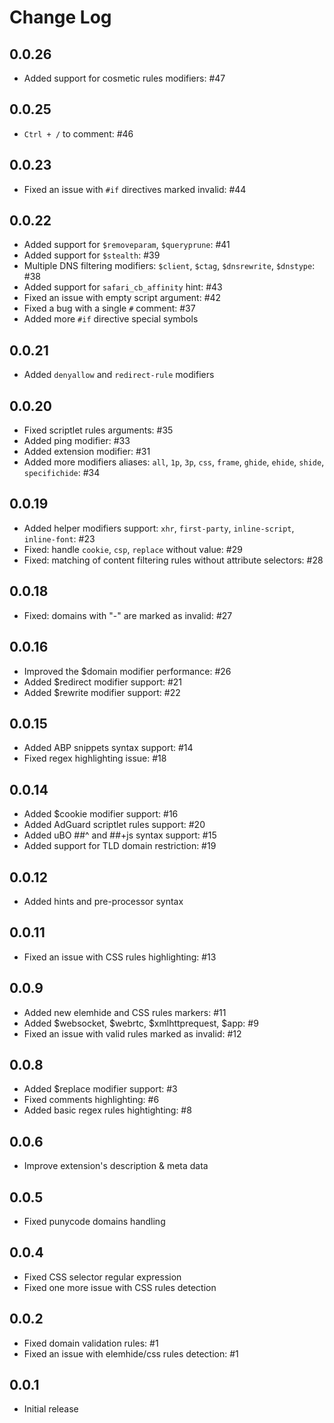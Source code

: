 # Change Log

## 0.0.26

- Added support for cosmetic rules modifiers: #47

## 0.0.25

- `Ctrl + /` to comment: #46

## 0.0.23

- Fixed an issue with `#if` directives marked invalid: #44

## 0.0.22

- Added support for `$removeparam`, `$queryprune`: #41
- Added support for `$stealth`: #39
- Multiple DNS filtering modifiers: `$client`, `$ctag`, `$dnsrewrite`, `$dnstype`: #38
- Added support for `safari_cb_affinity` hint: #43
- Fixed an issue with empty script argument: #42
- Fixed a bug with a single `#` comment: #37
- Added more `#if` directive special symbols

## 0.0.21

- Added `denyallow` and `redirect-rule` modifiers

## 0.0.20

- Fixed scriptlet rules arguments: #35
- Added ping modifier: #33
- Added extension modifier: #31
- Added more modifiers aliases: `all`, `1p`, `3p`, `css`, `frame`, `ghide`, `ehide`, `shide`, `specifichide`: #34

## 0.0.19

- Added helper modifiers support: `xhr`, `first-party`, `inline-script`, `inline-font`: #23
- Fixed: handle `cookie`, `csp`, `replace` without value: #29
- Fixed: matching of content filtering rules without attribute selectors: #28

## 0.0.18

- Fixed: domains with "-" are marked as invalid: #27

## 0.0.16

- Improved the $domain modifier performance: #26
- Added $redirect modifier support: #21
- Added $rewrite modifier support: #22

## 0.0.15

- Added ABP snippets syntax support: #14
- Fixed regex highlighting issue: #18

## 0.0.14

- Added $cookie modifier support: #16
- Added AdGuard scriptlet rules support: #20
- Added uBO ##^ and ##+js syntax support: #15
- Added support for TLD domain restriction: #19

## 0.0.12

- Added hints and pre-processor syntax

## 0.0.11

- Fixed an issue with CSS rules highlighting: #13

## 0.0.9

- Added new elemhide and CSS rules markers: #11
- Added $websocket, $webrtc, $xmlhttprequest, $app: #9
- Fixed an issue with valid rules marked as invalid: #12

## 0.0.8

- Added $replace modifier support: #3
- Fixed comments highlighting: #6
- Added basic regex rules hightighting: #8

## 0.0.6

- Improve extension's description & meta data

## 0.0.5

- Fixed punycode domains handling

## 0.0.4

- Fixed CSS selector regular expression
- Fixed one more issue with CSS rules detection

## 0.0.2

- Fixed domain validation rules: #1
- Fixed an issue with elemhide/css rules detection: #1

## 0.0.1

- Initial release
